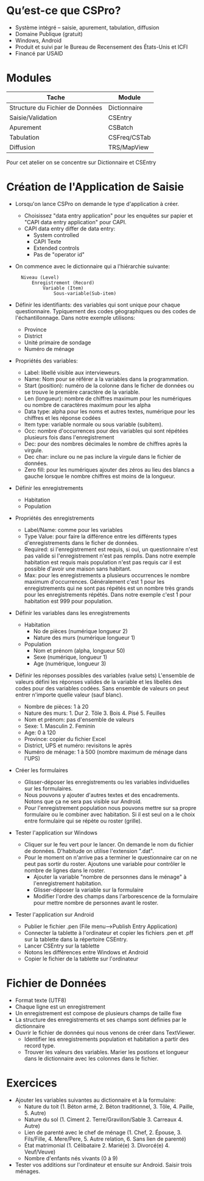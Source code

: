 ﻿Qu’est-ce que CSPro?
=================
* Système intégré – saisie, apurement, tabulation, diffusion
* Domaine Publique (gratuit)
* Windows, Android
* Produit et suivi par le Bureau de Recensement des États-Unis et ICFI
* Financé par USAID

Modules
=======
| Tache                          | Module       |
|--------------------------------|--------------|
| Structure du Fichier de Données| Dictionnaire |
| Saisie/Validation              | CSEntry      |
| Apurement                      | CSBatch      |
| Tabulation                     | CSFreq/CSTab |
| Diffusion                      | TRS/MapView  |

Pour cet atelier on se concentre sur Dictionnaire et CSEntry

Création de l'Application de Saisie
===================================

* Lorsqu'on lance CSPro on demande le type d'application à créer.
	* Choisissez "data entry application" pour les enquêtes sur papier et "CAPI data entry application" pour CAPI.
	* CAPI data entry differ de data entry:
		* System controlled
		* CAPI Texte
		* Extended controls
		* Pas de "operator id"
		
* On commence avec le dictionnaire qui a l'hiérarchie suivante:

		Niveau (Level)
			Enregistrement (Record)
				Variable (Item)
					Sous-variable(Sub-item)

* Définir les identifiants: des variables qui sont unique pour chaque questionnaire. Typiquement des codes géographiques ou des codes de l'échantillonnage. Dans notre exemple utilisons:
	* Province
	* District
	* Unité primaire de sondage
	* Numéro de ménage
* Propriétés des variables:
	* Label: libellé visible aux intervieweurs. 
	* Name: Nom pour se référer a la variables dans la programmation. 
	* Start (position): numéro de la colonne dans le ficher de données ou se trouve le première caractère de la variable.
	* Len (longueur): nombre de chiffres maximum pour les numériques ou nombre de caractères maximum pour les alpha
	* Data type: alpha pour les noms et autres textes, numérique pour les chiffres et les réponse codées
	* Item type: variable normale ou sous variable (subitem).
	* Occ: nombre d'occurrences pour des variables qui sont répétées plusieurs fois dans l'enregistrement 
	* Dec: pour des nombres décimales le nombre de chiffres après la virgule.
	* Dec char: inclure ou ne pas inclure la virgule dans le fichier de données.
	* Zero fill: pour les numériques ajouter des zéros au lieu des blancs a gauche lorsque le nombre chiffres est moins de la longueur.
* Définir les enregistrements
	* Habitation
	* Population
* Propriétés des enregistrements
	* Label/Name: comme pour les variables
	* Type Value: pour faire la différence entre les différents types d'enregistrements dans le ficher de données.
	* Required: si l'enregistrement est requis, si oui, un questionnaire n'est pas valide si l'enregistrement n'est pas remplis. Dans notre exemple habitation est requis mais population n'est pas requis car il est possible d'avoir une maison sans habitant.
	* Max: pour les enregistrements a plusieurs occurrences le nombre maximum d'occurrences. Généralement c'est 1 pour les enregistrements qui ne sont pas répétés est un nombre très grands pour les enregistrements répétés. Dans notre exemple c'est 1 pour habitation est 999 pour population.
* Définir les variables dans les enregistrements
	* Habitation
		* No de pièces (numérique longueur 2)
		* Nature des murs (numérique longueur 1)
	* Population
		* Nom et prénom (alpha, longueur 50)
		* Sexe (numérique, longueur 1) 
		* Age (numérique, longueur 3)
* Définir les réponses possibles des variables (value sets)
	L'ensemble de valeurs défini les réponses valides de la variable et les libellés des codes pour des variables codées. Sans ensemble de valeurs on peut entrer n'importe quelle valeur (sauf blanc).
	* Nombre de pièces: 1 à 20
	* Nature des murs: 1. Dur 2. Tôle 3. Bois 4. Pisé 5. Feuilles
	* Nom et prénom: pas d'ensemble de valeurs
	* Sexe: 1. Masculin 2. Feminin
	* Age: 0 à 120
	* Province: copier du fichier Excel
	* District, UPS et numéro: revisitons le après
	* Numéro de ménage: 1 à 500 (nombre maximum de ménage dans l'UPS)
	
* Créer les formulaires
	* Glisser-déposer les enregistrements ou les variables individuelles sur les formulaires.
	* Nous pouvons y ajouter d'autres textes et des encadrements. Notons que ça ne sera pas visible sur Android.
	* Pour l'enregistrement population nous pouvons mettre sur sa propre formulaire ou le combiner avec habitation. Si il est seul on a le choix entre formulaire qui se répète ou roster (grille). 
* Tester l'application sur Windows
	* Cliquer sur le feu vert pour le lancer. On demande le nom du fichier de données. D'habitude on utilise l'extension ".dat".
	* Pour le moment on n'arrive pas a terminer le questionnaire car on ne peut pas sortir du roster. Ajoutons une variable pour contrôler le nombre de lignes dans le roster.
		* Ajouter la variable "nombre de personnes dans le ménage" à l'enregistrement habitation.
		* Glisser-déposer la variable sur la formulaire
		* Modifier l'ordre des champs dans l'arborescence de la formulaire pour mettre nombre de personnes avant le roster.
* Tester l'application sur Android
	* Publier le fichier .pen (File menu-->Publish Entry Application)
	* Connecter la tablette à l'ordinateur et copier les fichiers .pen et .pff sur la tablette dans la répertoire CSEntry.
	* Lancer CSEntry sur la tablette
	* Notons les différences entre Windows et Android
	* Copier le fichier de la tablette sur l'ordinateur

Fichier de Données
================
* Format texte (UTF8)
* Chaque ligne est un enregistrement
* Un enregistrement est compose de plusieurs champs de taille fixe
* La structure des enregistrements et ses champs sont définies par le dictionnaire
* Ouvrir le fichier de données qui nous venons de créer dans TextViewer. 
	* Identifier les enregistrements population et habitation a partir des record type.
	* Trouver les valeurs des variables. Marier les postions et longueur dans le dictionnaire avec les colonnes dans le fichier.

Exercices
=========
* Ajouter les variables suivantes au dictionnaire et à la formulaire:
	* Nature du toit (1. Béton armé, 2. Béton traditionnel, 3. Tôle, 4. Paille, 5. Autre) 
	* Nature du sol (1.	Ciment 2. Terre/Gravillon/Sable 3. Carreaux 4. Autre)
	* Lien de parenté avec le chef de ménage (1. Chef, 2. Épouse, 3. Fils/Fille, 4. Mere/Pere, 5. Autre relation, 6. Sans lien de parenté)
	* État matrimonial (1. Célibataire 2. Marié(e) 3. Divorcé(e) 4. Veuf/Veuve)
	* Nombre d'enfants nés vivants (0 à 9)
* Tester vos additions sur l'ordinateur et ensuite sur Android. Saisir trois ménages.
